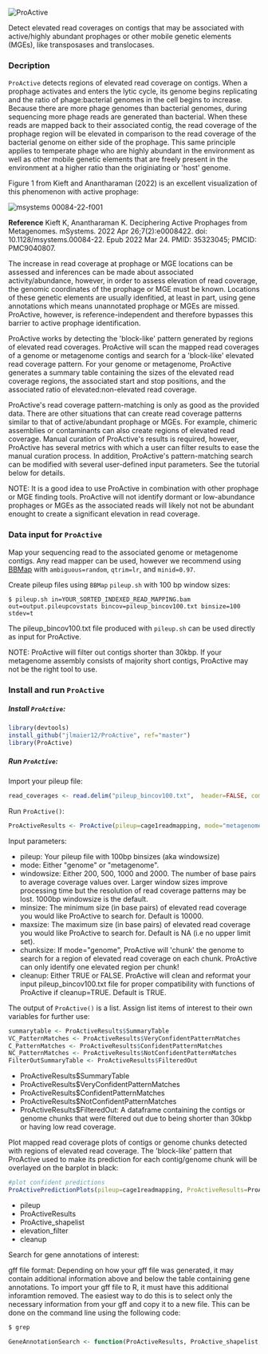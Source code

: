 ![ProActive](https://github.com/jlmaier12/ProActive/assets/45083046/4d3a0ab9-1232-4b6f-935f-1e84691b452d)

Detect elevated read coverages on contigs that may be associated with active/highly abundant prophages or other mobile genetic elements (MGEs), like transposases and translocases. 

### Decription
`ProActive` detects regions of elevated read coverage on contigs. When a prophage activates and enters the lytic cycle, its genome begins replicating and the ratio of phage:bacterial genomes in the cell begins to increase. Because there are more phage genomes than bacterial genomes, during sequencing more phage reads are generated than bacterial. When these reads are mapped back to their associated contig, the read coverage of the prophage region will be elevated in comparison to the read coverage of the bacterial genome on either side of the prophage. This same principle applies to temperate phage who are highly abundant in the environment as well as other mobile genetic elements that are freely present in the environment at a higher ratio than the originiating or 'host' genome. 

Figure 1 from Kieft and Anantharaman (2022) is an excellent visualization of this phenomenon with active prophage:

![msystems 00084-22-f001](https://github.com/jlmaier12/ProActive/assets/45083046/7f1d4e54-8ae8-406e-940e-5da311718dba)

**Reference** Kieft K, Anantharaman K. Deciphering Active Prophages from Metagenomes. mSystems. 2022 Apr 26;7(2):e0008422. doi: 10.1128/msystems.00084-22. Epub 2022 Mar 24. PMID: 35323045; PMCID: PMC9040807.

The increase in read coverage at prophage or MGE locations can be assessed and inferences can be made about associated activity/abundance, however, in order to assess elevation of read coverage, the genomic coordinates of the prophage or MGE must be known. Locations of these genetic elements are usually idenfitied, at least in part, using gene annotations which means unannotated prophage or MGEs are missed. ProActive, however, is reference-independent and therefore bypasses this barrier to active prophage identification.

ProActive works by detecting the 'block-like' pattern generated by regions of elevated read coverages. ProActive will scan the mapped read coverages of a genome or metagenome contigs and search for a 'block-like' elevated read coverage pattern. For your genome or metagenome, ProActive generates a summary table containing the sizes of the elevated read coverage regions, the associated start and stop positions, and the associated ratio of elevated:non-elevated read coverage. 

ProActive's read coverage pattern-matching is only as good as the provided data. There are other situations that can create read coverage patterns similar to that of active/abundant prophage or MGEs. For example, chimeric assemblies or contaminants can also create regions of elevated read coverage. Manual curation of ProActive's results is required, however, ProActive has several metrics with which a user can filter results to ease the manual curation process. In addition, ProActive's pattern-matching search can be modified with several user-defined input parameters. See the tutorial below for details. 

NOTE: It is a good idea to use ProActive in combination with other prophage or MGE finding tools. ProActive will not identify dormant or low-abundance prophages or MGEs as the associated reads will likely not not be abundant enought to create a significant elevation in read coverage. 


### Data input for `ProActive`

Map your sequencing read to the associated genome or metagenome contigs. Any read mapper can be used, however we recommend using [BBMap](https://jgi.doe.gov/data-and-tools/software-tools/bbtools/bb-tools-user-guide/installation-guide/) with `ambiguous=random`, `qtrim=lr`, and `minid=0.97`. 

Create pileup files using `BBMap` `pileup.sh` with 100 bp window sizes:
```{bash}
$ pileup.sh in=YOUR_SORTED_INDEXED_READ_MAPPING.bam out=output.pileupcovstats bincov=pileup_bincov100.txt binsize=100 stdev=t
```
The pileup_bincov100.txt file produced with `pileup.sh` can be used directly as input for ProActive.

NOTE: ProActive will filter out contigs shorter than 30kbp. If your metagenome assembly consists of majority short contigs, ProActive may not be the right tool to use. 

### Install and run `ProActive`

##### Install `ProActive`:

```R
library(devtools)
install_github("jlmaier12/ProActive", ref="master")
library(ProActive)
```

##### Run `ProActive`:

Import your pileup file:
```R
read_coverages <- read.delim("pileup_bincov100.txt",  header=FALSE, comment.char="#")
```

Run `ProActive()`:
```R
ProActiveResults <- ProActive(pileup=cage1readmapping, mode="metagenome", windowsize=2000, minsize=10000, maxsize=80000, chunksize=NA, cleanup=TRUE) 
```
Input parameters:
- pileup: Your pileup file with 100bp binsizes (aka windowsize)
- mode: Either "genome" or "metagenome". 
- windowsize: Either 200, 500, 1000 and 2000. The number of base pairs to average coverage values over. Larger window sizes improve processing time but the resolution of read coverage patterns may be lost. 1000bp windowsize is the default.
- minsize: The minimum size (in base pairs) of elevated read coverage you would like ProActive to search for. Default is 10000.
- maxsize: The maximum size (in base pairs) of elevated read coverage you would like ProActive to search for. Default is NA (i.e no upper limit set).
- chunksize: If mode="genome", ProActive will 'chunk' the genome to search for a region of elevated read coverage on each chunk. ProActive can only identify one elevated region per chunk!  
- cleanup: Either TRUE or FALSE. ProActive will clean and reformat your input pileup_bincov100.txt file for proper compatibility with functions of ProActive if cleanup=TRUE. Default is TRUE. 

The output of `ProActive()` is a list. Assign list items of interest to their own variables for further use:
```R
summarytable <- ProActiveResults$SummaryTable
VC_PatternMatches <- ProActiveResults$VeryConfidentPatternMatches
C_PatternMatches <- ProActiveResults$ConfidentPatternMatches
NC_PatternMatches <- ProActiveResults$NotConfidentPatternMatches
FilterOutSummaryTable <- ProActiveResults$FilteredOut
```
- ProActiveResults$SummaryTable
- ProActiveResults$VeryConfidentPatternMatches
- ProActiveResults$ConfidentPatternMatches
- ProActiveResults$NotConfidentPatternMatches
- ProActiveResults$FilteredOut: A dataframe containing the contigs or genome chunks that were filtered out due to being shorter than 30kbp or having low read coverage. 

Plot mapped read coverage plots of contigs or genome chunks detected with regions of elevated read coverage. The 'block-like' pattern that ProActive used to make its prediction for each contig/genome chunk will be overlayed on the barplot in black:
```R
#plot confident predictions
ProActivePredictionPlots(pileup=cage1readmapping, ProActiveResults=ProActiveResults, ProActive_shapelist=C_PatternMatches, elevation_filter=1.5, cleanup=TRUE)
```
- pileup
- ProActiveResults
- ProActive_shapelist
- elevation_filter
- cleanup

Search for gene annotations of interest:

gff file format:
Depending on how your gff file was generated, it may contain additional information above and below the table containing gene annotations. To import your gff file to R, it must have this additional inforamtion removed. The easiest way to do this is to select only the necessary information from your gff and copy it to a new file. This can be done on the command line using the following code:
```bash
$ grep 
```

```R
GeneAnnotationSearch <- function(ProActiveResults, ProActive_shapelist, pileup, gene_annots, geneorproduct, keywords, genelocation="nonspecific", bprange = 0, cleanup=TRUE, specificcontig) 
```
